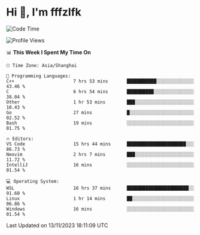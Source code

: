 # Hi 👋, I'm fffzlfk

<!--START_SECTION:waka-->
![Code Time](http://img.shields.io/badge/Code%20Time-563%20hrs%2049%20mins-blue)

![Profile Views](http://img.shields.io/badge/Profile%20Views-0-blue)

📊 **This Week I Spent My Time On** 

```text
🕑︎ Time Zone: Asia/Shanghai

💬 Programming Languages: 
C++                      7 hrs 53 mins       ███████████░░░░░░░░░░░░░░   43.46 % 
C                        6 hrs 54 mins       ██████████░░░░░░░░░░░░░░░   38.04 % 
Other                    1 hr 53 mins        ███░░░░░░░░░░░░░░░░░░░░░░   10.43 % 
Go                       27 mins             █░░░░░░░░░░░░░░░░░░░░░░░░   02.52 % 
Bash                     19 mins             ░░░░░░░░░░░░░░░░░░░░░░░░░   01.75 % 

🔥 Editors: 
VS Code                  15 hrs 44 mins      ██████████████████████░░░   86.73 % 
Neovim                   2 hrs 7 mins        ███░░░░░░░░░░░░░░░░░░░░░░   11.72 % 
IntelliJ                 16 mins             ░░░░░░░░░░░░░░░░░░░░░░░░░   01.54 % 

💻 Operating System: 
WSL                      16 hrs 37 mins      ███████████████████████░░   91.60 % 
Linux                    1 hr 14 mins        ██░░░░░░░░░░░░░░░░░░░░░░░   06.86 % 
Windows                  16 mins             ░░░░░░░░░░░░░░░░░░░░░░░░░   01.54 % 
```


 Last Updated on 13/11/2023 18:11:09 UTC
<!--END_SECTION:waka-->
